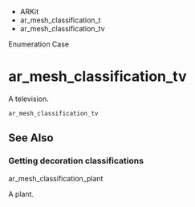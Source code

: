 

- ARKit
- ar_mesh_classification_t
-  ar_mesh_classification_tv 

Enumeration Case

# ar_mesh_classification_tv

A television.

``` source
ar_mesh_classification_tv
```

## See Also

### Getting decoration classifications

ar_mesh_classification_plant

A plant.

